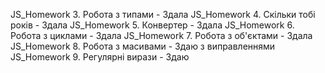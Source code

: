 JS_Homework 3. Робота з типами - Здала
JS_Homework 4. Скільки тобі років - Здала
JS_Homework 5. Конвертер - Здала
JS_Homework 6. Робота з циклами - Здала
JS_Homework 7. Робота з об'єктами - Здала
JS_Homework 8. Робота з масивами - Здаю з виправленнями
JS_Homework 9. Регулярні вирази - Здаю